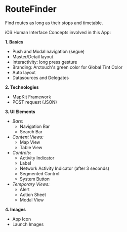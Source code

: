 RouteFinder
===========

Find routes as long as their stops and timetable.

iOS Human Interface Concepts involved in this App:

__1. Basics__
  - Push and Modal navigation (segue)
  - Master/Detail layout
  - Interactivity: long press gesture
  - Branding: Arctouch's green color for Global Tint Color
  - Auto layout
  - Datasources and Delegates

__2. Technologies__
  - MapKit Framework
  - POST request (JSON)

__3. UI Elements__
  - _Bars:_
    * Navigation Bar
    * Search Bar
  - _Content Views:_
    * Map View
    * Table View
  - _Controls:_
    * Activity Indicator
    * Label
    * Network Activity Indicator (after 3 seconds)
    * Segmented Control
    * System Button
  - _Temporary Views:_
    * Alert
    * Action Sheet
    * Modal View

__4. Images__
  - App Icon
  - Launch Images

